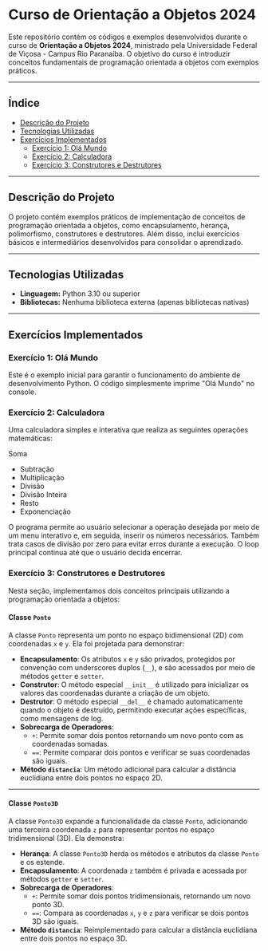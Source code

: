 # Curso de Orientação a Objetos 2024

Este repositório contém os códigos e exemplos desenvolvidos durante o curso de **Orientação a Objetos 2024**, ministrado pela Universidade Federal de Viçosa - Campus Rio Paranaíba. O objetivo do curso é introduzir conceitos fundamentais de programação orientada a objetos com exemplos práticos.

---

## Índice

- [Descrição do Projeto](#descrição-do-projeto)
- [Tecnologias Utilizadas](#tecnologias-utilizadas)
- [Exercícios Implementados](#exercícios-implementados)
  - [Exercício 1: Olá Mundo](#exercício-1-olá-mundo)
  - [Exercício 2: Calculadora](#exercício-2-calculadora)
  - [Exercício 3: Construtores e Destrutores](#exercício-3-construtores-e-destrutores)
    
---

## Descrição do Projeto

O projeto contém exemplos práticos de implementação de conceitos de programação orientada a objetos, como encapsulamento, herança, polimorfismo, construtores e destrutores. Além disso, inclui exercícios básicos e intermediários desenvolvidos para consolidar o aprendizado.

---

## Tecnologias Utilizadas

- **Linguagem:** Python 3.10 ou superior
- **Bibliotecas:** Nenhuma biblioteca externa (apenas bibliotecas nativas)

---

## Exercícios Implementados

### Exercício 1: Olá Mundo

Este é o exemplo inicial para garantir o funcionamento do ambiente de desenvolvimento Python. O código simplesmente imprime "Olá Mundo" no console.

### Exercício 2: Calculadora
Uma calculadora simples e interativa que realiza as seguintes operações matemáticas:

Soma
- Subtração
- Multiplicação
- Divisão
- Divisão Inteira
- Resto
- Exponenciação

O programa permite ao usuário selecionar a operação desejada por meio de um menu interativo e, em seguida, inserir os números necessários. Também trata casos de divisão por zero para evitar erros durante a execução. O loop principal continua até que o usuário decida encerrar.

### Exercício 3: Construtores e Destrutores

Nesta seção, implementamos dois conceitos principais utilizando a programação orientada a objetos:

#### Classe `Ponto`

A classe `Ponto` representa um ponto no espaço bidimensional (2D) com coordenadas `x` e `y`. Ela foi projetada para demonstrar:

- **Encapsulamento**: Os atributos `x` e `y` são privados, protegidos por convenção com underscores duplos (`__`), e são acessados por meio de métodos `getter` e `setter`.
- **Construtor**: O método especial `__init__` é utilizado para inicializar os valores das coordenadas durante a criação de um objeto.
- **Destrutor**: O método especial `__del__` é chamado automaticamente quando o objeto é destruído, permitindo executar ações específicas, como mensagens de log.
- **Sobrecarga de Operadores**:
  - `+`: Permite somar dois pontos retornando um novo ponto com as coordenadas somadas.
  - `==`: Permite comparar dois pontos e verificar se suas coordenadas são iguais.
- **Método `distancia`**: Um método adicional para calcular a distância euclidiana entre dois pontos no espaço 2D.

---

#### Classe `Ponto3D`

A classe `Ponto3D` expande a funcionalidade da classe `Ponto`, adicionando uma terceira coordenada `z` para representar pontos no espaço tridimensional (3D). Ela demonstra:

- **Herança**: A classe `Ponto3D` herda os métodos e atributos da classe `Ponto` e os estende.
- **Encapsulamento**: A coordenada `z` também é privada e acessada por métodos `getter` e `setter`.
- **Sobrecarga de Operadores**:
  - `+`: Permite somar dois pontos tridimensionais, retornando um novo ponto 3D.
  - `==`: Compara as coordenadas `x`, `y` e `z` para verificar se dois pontos 3D são iguais.
- **Método `distancia`**: Reimplementado para calcular a distância euclidiana entre dois pontos no espaço 3D.


